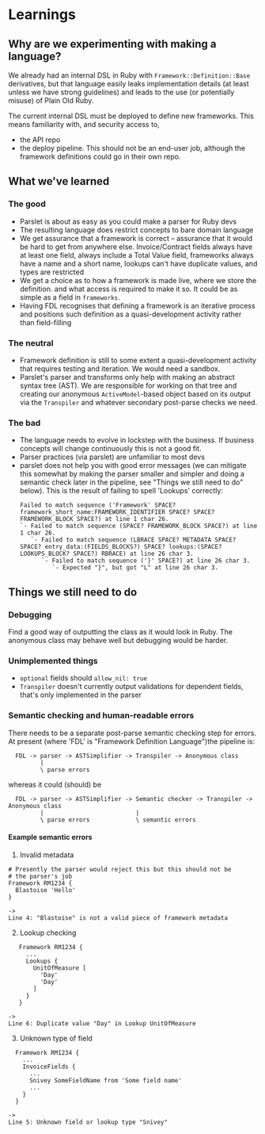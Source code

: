 # Learnings

## Why are we experimenting with making a language?

We already had an internal DSL in Ruby with `Framework::Definition::Base` derivatives,
but that language easily leaks implementation details (at least unless we have strong guidelines)
and leads to the use (or potentially misuse) of Plain Old Ruby.

The current internal DSL must be deployed to define new frameworks. This means 
familiarity with, and security access to,
  - the API repo 
  - the deploy pipeline.
  This should not be an end-user job, although the framework definitions could go in
  their own repo.
  
## What we've learned

### The good

- Parslet is about as easy as you could make a parser for Ruby devs
- The resulting language does restrict concepts to bare domain language
- We get assurance that a framework is correct – assurance that it would be hard
  to get from anywhere else. Invoice/Contract fields always have at least one field, always
  include a Total Value field, frameworks always have a name and a short name, lookups can't
  have duplicate values, and types are restricted
- We get a choice as to how a framework is made live, where we store the definition.
  and what access is required to make it so. It could be as simple as a field in `frameworks`.
- Having FDL recognises that defining a framework is an iterative process and positions such 
  definition as a quasi-development activity rather than field-filling

### The neutral

- Framework definition is still to some extent a quasi-development activity that
  requires testing and iteration. We would need a sandbox.
- Parslet's parser and transforms only help with making an abstract syntax tree (AST).
  We are responsible for working on that tree and creating our anonymous `ActiveModel`-based
  object based on its output via the `Transpiler` and whatever secondary post-parse checks
  we need. 

### The bad

- The language needs to evolve in lockstep with the business. 
  If business concepts will change continuously this is not a good fit.
- Parser practices (via parslet) are unfamiliar to most devs
- parslet does not help you with good error messages (we can mitigate this somewhat by
  making the parser smaller and simpler and doing a semantic check later in the pipeline, 
  see "Things we still need to do" below). This is the result of failing to
  spell 'Lookups' correctly:
  ```
  Failed to match sequence ('Framework' SPACE? framework_short_name:FRAMEWORK_IDENTIFIER SPACE? SPACE? FRAMEWORK_BLOCK SPACE?) at line 1 char 26.
  `- Failed to match sequence (SPACE? FRAMEWORK_BLOCK SPACE?) at line 1 char 26.
     `- Failed to match sequence (LBRACE SPACE? METADATA SPACE? SPACE? entry_data:(FIELDS_BLOCKS?) SPACE? lookups:(SPACE? LOOKUPS_BLOCK? SPACE?) RBRACE) at line 26 char 3.
        `- Failed to match sequence ('}' SPACE?) at line 26 char 3.
           `- Expected "}", but got "L" at line 26 char 3.
  ```
 
 ## Things we still need to do
 
 ### Debugging
 
 Find a good way of outputting the class as it would look in Ruby. The anonymous class may behave well 
 but debugging would be harder.
 
 ### Unimplemented things
 
 - `optional` fields should `allow_nil: true`
 - `Transpiler` doesn't currently output validations for dependent fields, 
   that's only implemented in the parser 
   
 ### Semantic checking and human-readable errors
 
 There needs to be a separate post-parse semantic checking step for errors. At present (where 'FDL' is 
   "Framework Definition Language")the pipeline is:
   ```
     FDL -> parser -> ASTSimplifier -> Transpiler -> Anonymous class
            |
            \ parse errors
   ```
   whereas it could (should) be
   ```
     FDL -> parser -> ASTSimplifier -> Semantic checker -> Transpiler -> Anonymous class
            |                          |
            \ parse errors             \ semantic errors
   ```
   
 #### Example semantic errors
 
 1. Invalid metadata
 ```
 # Presently the parser would reject this but this should not be
 # the parser's job
 Framework RM1234 {
   Blastoise 'Hello'
 }

->
 Line 4: "Blastoise" is not a valid piece of framework metadata
 ```
 
 2. Lookup checking
 ```
    Framework RM1234 {
      ...
      Lookups {
        UnitOfMeasure [
          'Day'
          'Day'            
        ]
      }
    }
 
 ->
 Line 6: Duplicate value "Day" in Lookup UnitOfMeasure
 ```
 
 3. Unknown type of field
 
 ```
   Framework RM1234 {
     ...
     InvoiceFields {
       ...
       Snivey SomeFieldName from 'Some field name'
       ...
     }
   }
  
 ->
 Line 5: Unknown field or lookup type "Snivey"
 ```